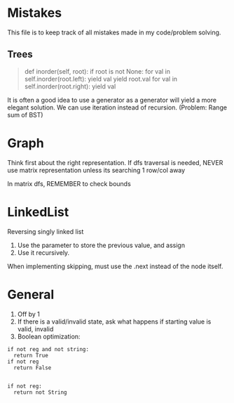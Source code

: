 # Mistakes

This file is to keep track of all mistakes made in my code/problem solving.

## Trees
>    def inorder(self, root):
        if root is not None:
            for val in self.inorder(root.left):
                yield val
            yield root.val
            for val in self.inorder(root.right):
                yield val


It is often a good idea to use a generator as a generator will yield a more elegant solution. We can use iteration instead of recursion. 
(Problem: Range sum of BST)

# Graph
Think first about the right representation. 
If dfs traversal is needed, NEVER use matrix representation unless its searching 1 row/col away

In matrix dfs, REMEMBER to check bounds

# LinkedList

Reversing singly linked list

1. Use the parameter to store the previous value, and assign
2. Use it recursively.

When implementing skipping, must use the .next instead of the node itself.

# General
1. Off by 1
2. If there is a valid/invalid state, ask what happens if starting value is valid, invalid
3. Boolean optimization:
```
if not reg and not string:
  return True
if not reg
  return False


if not reg:
  return not String
```
